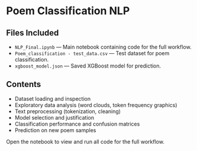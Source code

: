 # Poem Classification NLP


## Files Included
- `NLP_Final.ipynb` — Main notebook containing code for the full workflow.
- `Poem_classification - test_data.csv` — Test dataset for poem classification.
- `xgboost_model.json` — Saved XGBoost model for prediction.
  
  
## Contents
- Dataset loading and inspection
- Exploratory data analysis (word clouds, token frequency graphics)
- Text preprocessing (tokenization, cleaning)
- Model selection and justification
- Classification performance and confusion matrices
- Prediction on new poem samples
  

Open the notebook to view and run all code for the full workflow.
